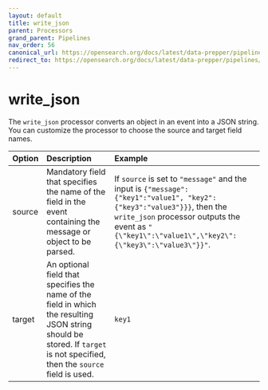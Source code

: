 ```yaml
---
layout: default
title: write_json
parent: Processors
grand_parent: Pipelines
nav_order: 56
canonical_url: https://opensearch.org/docs/latest/data-prepper/pipelines/configuration/processors/write-json/
redirect_to: https://opensearch.org/docs/latest/data-prepper/pipelines/configuration/processors/write-json/
---
```


# write_json


The `write_json` processor converts an object in an event into a JSON string. You can customize the processor to choose the source and target field names.

<!--
This table is autogenerated. Do not edit it.
- name: write_json
- pluginType: processor
- source: https://github.com/opensearch-project/data-prepper/blob/f0bd8d8e4773dc3d7318c19b8623c2213a099a86/data-prepper-plugins/write-json-processor/src/main/java/org/opensearch/dataprepper/plugins/processor/write_json/WriteJsonProcessorConfig.java
-->

Option | Description | Example
:--- | :--- | :---
source | Mandatory field that specifies the name of the field in the event containing the message or object to be parsed. | If `source` is set to `"message"` and the input is `{"message": {"key1":"value1", "key2":{"key3":"value3"}}}`, then the `write_json` processor outputs the event as `"{\"key1\":\"value1\",\"key2\":{\"key3\":\"value3\"}}"`.
target | An optional field that specifies the name of the field in which the resulting JSON string should be stored. If `target` is not specified, then the `source` field is used. | `key1`

